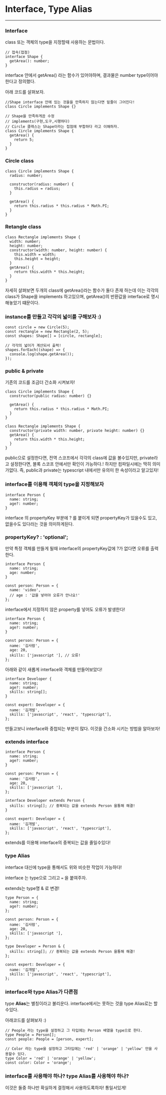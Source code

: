 # Interface, Type Alias

---

### Interface

class 또는 객체의 type을 지정할때 사용하는 문법이다.

```tsx
// 접속(접점)
interface Shape {
  getArea(): number;
}
```

interface 안에서 getArea() 라는 함수가 있어야하며, 결과물은 number type이어야 한다고 정의했다.

아래 코드를 살펴보자.

```tsx
//Shape interface 안에 있는 것을을 만족하지 않는다면 밑줄이 그어진다!
class Circle implements Shape {}

// Shape을 만족하게끔 수정
// implements(구현,도구,시행하다)
// Circle 클래스는 Shape이라는 접점에 부합하다 라고 이해하자.
class Circle implements Shape {
  getArea() {
    return 5;
  }
}
```

### Circle class

```tsx
class Circle implements Shape {
  radius: number;

  constructor(radius: number) {
    this.radius = radius;
  }

  getArea() {
    return this.radius * this.radius * Math.PI;
  }
}
```

### Retangle class

```tsx
class Rectangle implements Shape {
  width: number;
  height: number;
  constructor(width: number, height: number) {
    this.width = width;
    this.height = height;
  }
  getArea() {
    return this.width * this.height;
  }
}
```

자세히 살펴보면 두개의 class에 getArea()라는 함수가 둘다 존재 하는데 이는 각각의 class가 Shape을 implements 하고있으며, getArea()의 반환값을 interface로 명시해놓았기 떄문이다.

### instance를 만들고 각각의 넓이를 구해보자 :)

```tsx
const circle = new Circle(5);
const rectangle = new Rectangle(2, 5);
const shapes: Shape[] = [circle, rectangle];

// 각각의 넓이가 계산되서 출력!
shapes.forEach((shape) => {
  console.log(shape.getArea());
});
```

### public & private

기존의 코드를 조금더 간소화 시켜보자!

```tsx
class Circle implements Shape {
  constructor(public radius: number) {}

  getArea() {
    return this.radius * this.radius * Math.PI;
  }
}

class Rectangle implements Shape {
  constructor(private width: number, private height: number) {}
  getArea() {
    return this.width * this.height;
  }
}
```

public으로 설정한다면, 전역 스코프에서 각각의 class에 값을 볼수있지만, private라고 설정한다면, 블록 스코프 안에서만 확인이 가능하다.! 하지만 컴파일시에는 딱히 의미가없다. 즉, public과 private는 typescript 내에서만 유의미 한 속성이라고 알고있자!

### interface를 이용해 객체의 type을 지정해보자

```tsx
interface Person {
  name: string;
  age?: number;
}
```

interface 의 propertyKey 부분에 ? 를 붙이게 되면 propertyKey가 있을수도 있고, 없을수도 있다라는 것을 의미하게된다.

### propertyKey? : 'optional';

만약 특정 객체를 만들게 될때 interface의 propertyKey값에 ?가 없다면 오류를 출력한다.

```tsx
interface Person {
  name: string;
  age: number;
}

const person: Person = {
  name: 'video',
  // age : '값을 넣어야 오류가 안나요!'
};
```

interface에서 지정하지 않은 property를 넣어도 오류가 발생한다!

```tsx
interface Person {
  name: string;
  age?: number;
}

const person: Person = {
  name: '김사람',
  age: 20,
  skills: ['javascript '], // 오류!
};
```

아래와 같이 새롭게 interface와 객체를 만들어보았다!

```tsx
interface Developer {
  name: string;
  age?: number;
  skills: string[];
}

const expert: Developer = {
  name: '김개발',
  skills: ['javascript', 'react', 'typescript'],
};
```

만들고보니 interface와 중첩되는 부분이 많다. 이것을 간소화 시키는 방법을 알아보자!

### extends interface

```tsx
interface Person {
  name: string;
  age?: number;
}

const person: Person = {
  name: '김사람',
  age: 20,
  skills: ['javascript '],
};

interface Developer extends Person {
  skills: string[]; // 중복되는 값을 extends Person 을통해 해결!
}

const expert: Developer = {
  name: '김개발',
  skills: ['javascript', 'react', 'typescript'],
};
```

extends를 이용해 interface의 중복되는 값을 줄일수있다!

### type Alias

interface 대신에 type을 통해서도 위와 비슷한 작업이 가능하다!

interface 는 type으로 그리고 `=` 을 붙여주자.

extends는 type명 & 로 변경!

```tsx
type Person = {
  name: string;
  age?: number;
};

const person: Person = {
  name: '김사람',
  age: 20,
  skills: ['javascript '],
};

type Developer = Person & {
  skills: string[]; // 중복되는 값을 extends Person 을통해 해결!
};

const expert: Developer = {
  name: '김개발',
  skills: ['javascript', 'react', 'typescript'],
};
```

### interface와 type Alias가 다른점

type **Alias**는 별칭이라고 불리운다. interface에서는 못하는 것을 type Alias로는 할수있다.

아래코드를 살펴보자 :)

```tsx
// People 라는 type을 설정하고 그 타입에는 Person 배열을 type으로 한다.
type People = Person[];
const people: People = [person, expert];

// Color 라는 type을 설정하고 그타입에는 'red' | 'orange' | 'yellow' 만을 사용할수 있다.
type Color = 'red' | 'orange' | 'yellow';
const color: Color = 'orange';
```

### interface를 사용해야 하나? type Alias를 사용해야 하나?

이것은 둘중 하나만 확실하게 결정해서 사용하도록하자! 통일서있게!
